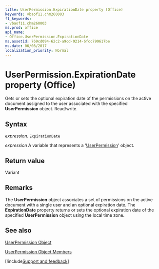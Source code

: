 ```yaml
---
title: UserPermission.ExpirationDate property (Office)
keywords: vbaof11.chm260003
f1_keywords:
- vbaof11.chm260003
ms.prod: office
api_name:
- Office.UserPermission.ExpirationDate
ms.assetid: 769cd094-62c2-a9cd-9214-6fcc799617be
ms.date: 06/08/2017
localization_priority: Normal
---
```



# UserPermission.ExpirationDate property (Office)

Gets or sets the optional expiration date of the permissions on the active document assigned to the user associated with the specified  **UserPermission** object. Read/write.


## Syntax

_expression_. `ExpirationDate`

_expression_ A variable that represents a '[UserPermission](Office.UserPermission.md)' object.


## Return value

Variant


## Remarks

The  **UserPermission** object associates a set of permissions on the active document with a single user and an optional expiration date. The **ExpirationDate** property returns or sets the optional expiration date of the specified **UserPermission** object using the local time zone.


## See also


[UserPermission Object](Office.UserPermission.md)



[UserPermission Object Members](./overview/Library-Reference/userpermission-members-office.md)

[!include[Support and feedback](~/includes/feedback-boilerplate.md)]